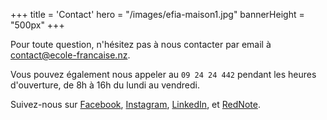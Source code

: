 +++
title = 'Contact'
hero = "/images/efia-maison1.jpg"
bannerHeight = "500px"
+++

Pour toute question, n'hésitez pas à nous contacter par email à [contact@ecole-francaise.nz](mailto://contact@ecole-francaise.nz).

Vous pouvez également nous appeler au `09 24 24 442` pendant les heures d'ouverture, de 8h à 16h du lundi au vendredi.

Suivez-nous sur [Facebook](https://www.facebook.com/profile.php?id=61573552256605), [Instagram](https://www.instagram.com/ecolefrancaiseauckland/), [LinkedIn](https://www.linkedin.com/company/%C3%A9cole-fran%C3%A7aise-internationale-auckland/posts/?feedView=all), et [RedNote](https://www.xiaohongshu.com/user/profile/675f409c000000001801caf1).